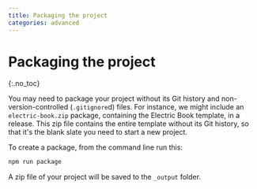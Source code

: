 ```yaml
---
title: Packaging the project
categories: advanced
---
```


# Packaging the project
{:.no_toc}

You may need to package your project without its Git history and non-version-controlled (`.gitignore`d) files. For instance, we might include an `electric-book.zip` package, containing the Electric Book template, in a release. This zip file contains the entire template without its Git history, so that it's the blank slate you need to start a new project.

To create a package, from the command line run this:

``` sh
npm run package
```

A zip file of your project will be saved to the `_output` folder.
